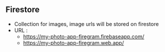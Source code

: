 ## Firestore 
- Collection for images, image urls will be stored on firestore
- URL : 
    - https://my-photo-app-firegram.firebaseapp.com/
    - https://my-photo-app-firegram.web.app/
